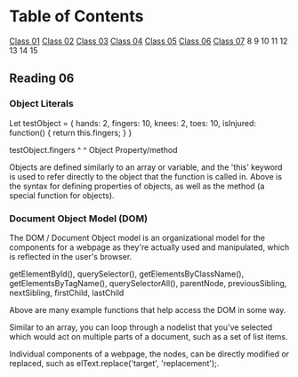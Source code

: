 # Table of Contents

[Class 01](class-01.md)
[Class 02](class-02.md)
[Class 03](class-03.md)
[Class 04](class-04.md)
[Class 05](class-05.md)
[Class 06](class-06.md)
[Class 07](class-07.md)
8
9
10
11
12
13
14
15

## Reading 06

### Object Literals

Let testObject = {
  hands: 2,
  fingers: 10,
  knees: 2,
  toes:  10,
  isInjured: function() {
    return this.fingers;
  }
}

testObject.fingers
    ^         ^
  Object   Property/method

Objects are defined similarly to an array or variable, and the 'this' keyword is used to refer directly to the object that the function is called in. Above is the syntax for defining properties of objects, as well as the method (a special function for objects).

### Document Object Model (DOM)

The DOM / Document Object model is an organizational model for the components for a webpage as they're actually used and manipulated, which is reflected in the user's browser.

getElementById(), querySelector(), getElementsByClassName(), getElementsByTagName(), querySelectorAll(), parentNode, previousSibling, nextSibling, firstChild, lastChild

Above are many example functions that help access the DOM in some way.

Similar to an array, you can loop through a nodelist that you've selected which would act on multiple parts of a document, such as a set of list items.

Individual components of a webpage, the nodes, can be directly modified or replaced, such as elText.replace('target', 'replacement');.
